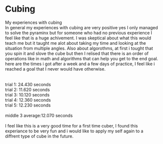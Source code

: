 # Cubing
My experiences with cubing
<br>
In general my experiences with cubing are very positive yes I only managed to solve the pyraminx but for someone who had no previous
experience I feel like that is a huge achivement. I was skeptical about what this would teach me but it taught me alot about taking my time and looking at the situation from multiple angles. Also about algorothms, at first i tought that you spin it and slove the cube but then I relised that there is an order of operations like in math and algorithms that can help you get to the end goal. here are the times i got after a week and a few days of practice, I feel like i reached a goal that I never would have otherwise.
<br><br><br>
trial 1: 24.430 seconds<br>
trial 2: 11.620 seconds<br>
trial 3: 10.120 seconds<br>
trial 4: 12.360 seconds<br>
trial 5: 12.230 seconds<br>
<br>
middle 3 average:12.070 seconds
<br><br>
I feel like this is a very good time for a first time cuber, I found this experiance to be very fun and i would like to apply my self again to a diffrent type of cube in the future. 
